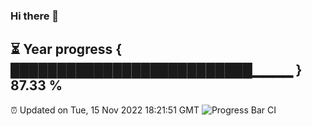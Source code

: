 ### Hi there 👋
⏳ Year progress { ██████████████████████████▁▁▁▁ } 87.33 %
---
⏰ Updated on Tue, 15 Nov 2022 18:21:51 GMT
![Progress Bar CI](https://github.com/liununu/liununu/workflows/Progress%20Bar%20CI/badge.svg)
